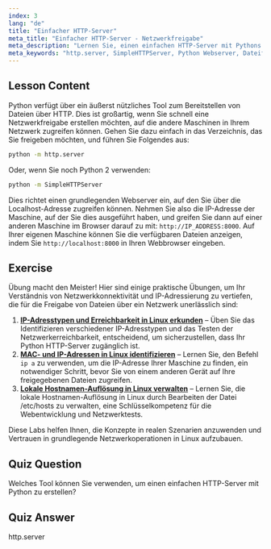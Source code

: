 ```yaml
---
index: 3
lang: "de"
title: "Einfacher HTTP-Server"
meta_title: "Einfacher HTTP-Server - Netzwerkfreigabe"
meta_description: "Lernen Sie, einen einfachen HTTP-Server mit Pythons http.server-Modul zu erstellen. Teilen Sie schnell Dateien in Ihrem Netzwerk mit diesem anfängerfreundlichen Linux-Tutorial."
meta_keywords: "http.server, SimpleHTTPServer, Python Webserver, Dateifreigabe, Linux Tutorial, Anfängerleitfaden"
---
```


## Lesson Content

Python verfügt über ein äußerst nützliches Tool zum Bereitstellen von Dateien über HTTP. Dies ist großartig, wenn Sie schnell eine Netzwerkfreigabe erstellen möchten, auf die andere Maschinen in Ihrem Netzwerk zugreifen können. Gehen Sie dazu einfach in das Verzeichnis, das Sie freigeben möchten, und führen Sie Folgendes aus:

```bash
python -m http.server
```

Oder, wenn Sie noch Python 2 verwenden:

```bash
python -m SimpleHTTPServer
```

Dies richtet einen grundlegenden Webserver ein, auf den Sie über die Localhost-Adresse zugreifen können. Nehmen Sie also die IP-Adresse der Maschine, auf der Sie dies ausgeführt haben, und greifen Sie dann auf einer anderen Maschine im Browser darauf zu mit: `http://IP_ADDRESS:8000`. Auf Ihrer eigenen Maschine können Sie die verfügbaren Dateien anzeigen, indem Sie `http://localhost:8000` in Ihren Webbrowser eingeben.

## Exercise

Übung macht den Meister! Hier sind einige praktische Übungen, um Ihr Verständnis von Netzwerkkonnektivität und IP-Adressierung zu vertiefen, die für die Freigabe von Dateien über ein Netzwerk unerlässlich sind:

1. **[IP-Adresstypen und Erreichbarkeit in Linux erkunden](https://labex.io/de/labs/comptia-explore-ip-address-types-and-reachability-in-linux-592780)** – Üben Sie das Identifizieren verschiedener IP-Adresstypen und das Testen der Netzwerkerreichbarkeit, entscheidend, um sicherzustellen, dass Ihr Python HTTP-Server zugänglich ist.
2. **[MAC- und IP-Adressen in Linux identifizieren](https://labex.io/de/labs/comptia-identify-mac-and-ip-addresses-in-linux-592731)** – Lernen Sie, den Befehl `ip a` zu verwenden, um die IP-Adresse Ihrer Maschine zu finden, ein notwendiger Schritt, bevor Sie von einem anderen Gerät auf Ihre freigegebenen Dateien zugreifen.
3. **[Lokale Hostnamen-Auflösung in Linux verwalten](https://labex.io/de/labs/comptia-manage-local-hostname-resolution-in-linux-592792)** – Lernen Sie, die lokale Hostnamen-Auflösung in Linux durch Bearbeiten der Datei /etc/hosts zu verwalten, eine Schlüsselkompetenz für die Webentwicklung und Netzwerktests.

Diese Labs helfen Ihnen, die Konzepte in realen Szenarien anzuwenden und Vertrauen in grundlegende Netzwerkoperationen in Linux aufzubauen.

## Quiz Question

Welches Tool können Sie verwenden, um einen einfachen HTTP-Server mit Python zu erstellen?

## Quiz Answer

http.server
